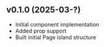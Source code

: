 ## v0.1.0 (2025-03-?)
* Initial component implementation
* Added prop support
* Built initial Page island structure
